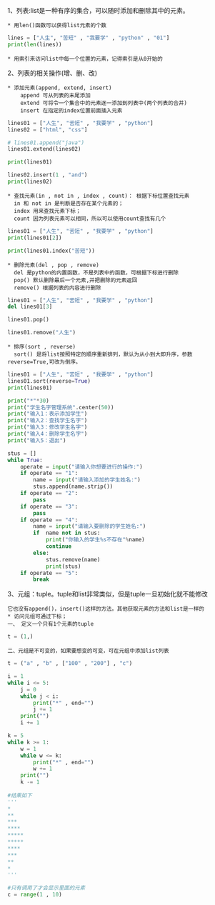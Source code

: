 1、列表:list是一种有序的集合，可以随时添加和删除其中的元素。

    * 用len()函数可以获得list元素的个数

```python
lines = ["人生", "苦短" , "我要学" , "python" , "01"]
print(len(lines))
```    
    * 用索引来访问list中每一个位置的元素，记得索引是从0开始的
    
2、列表的相关操作(增、删、改)

    * 添加元素(append, extend, insert)
        append 可从列表的末尾添加
        extend 可将令一个集合中的元素逐一添加到列表中(两个列表的合并)
        insert 在指定的index位置前面插入元素
     
```python
lines01 = ["人生", "苦短" , "我要学" , "python"]
lines02 = ["html", "css"]

# lines01.append("java")
lines01.extend(lines02)

print(lines01)

lines02.insert(1 , "and")
print(lines02)
``` 

    * 查找元素(in , not in , index , count)： 根据下标位置查找元素
      in 和 not in 是判断是否存在某个元素的；
      index 用来查找元素下标；
      count 因为列表元素可以相同，所以可以使用count查找有几个
      
```python
lines01 = ["人生", "苦短" , "我要学" , "python"]
print(lines01[2])

print(lines01.index("苦短"))
```  

    * 删除元素(del , pop , remove)
      del 是python的内置函数，不是列表中的函数，可根据下标进行删除
      pop() 默认删除最后一个元素,并把删除的元素返回
      remove() 根据列表的内容进行删除
      
  ```python
lines01 = ["人生", "苦短" , "我要学" , "python"]
del lines01[3]

lines01.pop()

lines01.remove("人生")
```

    * 排序(sort , reverse)
      sort() 是将list按照特定的顺序重新排列，默认为从小到大即升序，参数reverse=True,可改为倒序。
      
  ```python
lines01 = ["人生", "苦短" , "我要学" , "python"]
lines01.sort(reverse=True)
print(lines01)
``` 

```python
print("*"*30)
print("学生名字管理系统".center(50))
print("输入1：表示添加学生")
print("输入2：查找学生名字")
print("输入3：修改学生名字")
print("输入4：删除学生名字")
print("输入5：退出")

stus = []
while True:
    operate = input("请输入你想要进行的操作:")
    if operate == "1":
        name = input("请输入添加的学生姓名:")
        stus.append(name.strip())
    if operate == "2":
        pass
    if operate == "3":
        pass
    if operate == "4":
        name = input("请输入要删除的学生姓名:")
        if  name not in stus:
            print("你输入的学生%s不存在"%name)
            continue
        else:
            stus.remove(name)
            print(stus)
    if operate == "5":
        break
```

3、元组：tuple。tuple和list非常类似，但是tuple一旦初始化就不能修改

    它也没有append()，insert()这样的方法。其他获取元素的方法和list是一样的
    * 访问元组可通过下标；
    一、 定义一个只有1个元素的tuple
```python
t = (1,)
```
    二、元组是不可变的，如果要想变的可变，可在元组中添加list列表

```python
t = ("a" , "b" , ["100" , "200"] , "c")
```  

```python
i = 1
while i <= 5:
    j = 0
    while j < i:
        print("*" , end="")
        j += 1
    print("")
    i += 1

k = 5
while k >= 1:
    w = 1
    while w <= k:
        print("*" , end="")
        w += 1
    print("")
    k -= 1
    
#结果如下
'''
*
**
***
****
*****
*****
****
***
**
*
'''
```  

```python
#只有调用了才会显示里面的元素
c = range(1 , 10)
```


